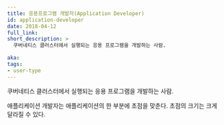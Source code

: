 ```yaml
---
title: 응용프로그램 개발자(Application Developer)
id: application-developer
date: 2018-04-12
full_link: 
short_description: >
  쿠버네티스 클러스터에서 실행되는 응용 프로그램을 개발하는 사람.

aka: 
tags:
- user-type
---
```

 쿠버네티스 클러스터에서 실행되는 응용 프로그램을 개발하는 사람.

<!--more--> 

애플리케이션 개발자는 애플리케이션의 한 부분에 초점을 맞춘다. 초점의 크기는 크게 달라질 수 있다.
